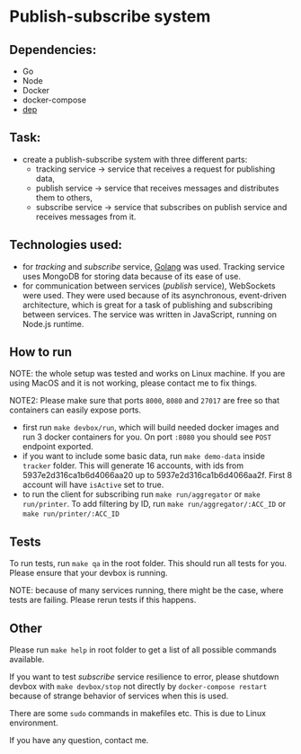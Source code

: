 # Publish-subscribe system

## Dependencies:
- Go
- Node
- Docker
- docker-compose
- [dep](https://github.com/golang/dep)

## Task:
- create a publish-subscribe system with three different parts:
    - tracking service -> service that receives a request for publishing data,
    - publish service -> service that receives messages and distributes them to others,
    - subscribe service -> service that subscribes on publish service and receives messages from it.

## Technologies used:
- for *tracking* and *subscribe* service, [Golang](https://golang.org/) was used. Tracking service uses MongoDB for storing data because of its ease of use.
- for communication between services (*publish* service), WebSockets were used. They were used because of its asynchronous, event-driven architecture, which is great for a task of publishing and subscribing between services. The service was written in JavaScript, running on Node.js runtime.

## How to run
NOTE: the whole setup was tested and works on Linux machine. If you are using MacOS and it is not working, please contact me to fix things.

NOTE2: Please make sure that ports `8000`, `8080` and `27017` are free so that containers can easily expose ports.

- first run `make devbox/run`, which will build needed docker images and run 3 docker containers for you. On port `:8080` you should see `POST` endpoint exported.
- if you want to include some basic data, run `make demo-data` inside `tracker` folder. This will generate 16 accounts, with ids from 5937e2d316ca1b6d4066aa20 up to 5937e2d316ca1b6d4066aa2f. First 8 account will have `isActive` set to true. 
- to run the client for subscribing run `make run/aggregator` or `make run/printer`. To add filtering by ID, run `make run/aggregator/:ACC_ID` or `make run/printer/:ACC_ID`

## Tests
To run tests, run `make qa` in the root folder. This should run all tests for you. Please ensure that your devbox is running.

NOTE: because of many services running, there might be the case, where tests are failing. Please rerun tests if this happens.

## Other
Please run `make help` in root folder to get a list of all possible commands available.

If you want to test *subscribe* service resilience to error, please shutdown devbox with `make devbox/stop` not directly by `docker-compose restart` because of strange behavior of services when this is used.

There are some `sudo` commands in makefiles etc. This is due to Linux environment.

If you have any question, contact me.